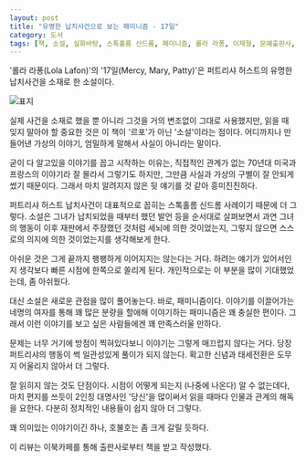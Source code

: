 ```yaml
---
layout: post
title: "유명한 납치사건으로 보는 패미니즘 - 17일"
category: 도서
tags: [책, 소설, 실화바탕, 스톡홀름 신드롬, 페미니즘, 롤라 라퐁, 이재형, 문예출판사, 이북카페, 서평]
---
```


'롤라 라퐁(Lola Lafon)'의
'17일(Mercy, Mary, Patty)'은
퍼트리샤 허스트의 유명한 납치사건을 소재로 한 소설이다.

![표지](https://images2.imgbox.com/01/4f/qqSQfs6M_o.jpg)

실제 사건을 소재로 했을 뿐 아니라
그것을 거의 변조없이 그대로 사용했지만,
읽을 때 잊지 말아야 할 중요한 것은 이 책이 '르포'가 아닌 '소설'이라는 점이다.
어디까지나 만들어낸 가상의 이야기,
엄밀하게 말해서 사실이 아니라는 말이다.

굳이 다 알고있을 이야기를 꼽고 시작하는 이유는,
직접적인 관계가 없는 70년대 미국과 프랑스의 이야기라 잘 몰라서 그렇기도 하지만,
그만큼 사실과 가상의 구별이 잘 안되게 썼기 때문이다.
그래서 마치 알려지지 않은 뒷 얘기를 것 같아 흥미진진하다.

퍼트리샤 허스트 납치사건이 대표적으로 꼽히는 스톡홀름 신드롬 사례이기 때문에 더 그렇다.
소설은 그녀가 납치되었을 때부터 했던 발언 등을 순서대로 살펴보면서
과연 그녀의 행동이 이후 재판에서 주장했던 것처럼 세뇌에 의한 것이었는지,
그렇지 않으면 스스로의 의지에 의한 것이었는지를 생각해보게 한다.

아쉬운 것은 그게 끝까지 팽팽하게 이어지지는 않는다는 거다.
하려는 얘기가 있어서인지 생각보다 빠른 시점에 한쪽으로 쏠리게 된다.
개인적으로는 이 부분을 많이 기대했었는데, 좀 아쉬웠다.

대신 소설은 새로운 관점을 많이 풀어놓는다.
바로, 패미니즘이다.
이야기를 이끌어가는 네명의 여자를 통해 꽤 많은 분량을 할애해 이야기하는 패미니즘은 꽤 충실한 편이다.
그래서 이런 이야기를 보고 싶은 사람들에겐 꽤 만족스러울 만하다.

문제는 너무 거기에 방점이 찍혀있다보니 이야기는 그렇게 매끄럽지 않다는 거다.
당장 퍼트리샤의 행동이 썩 일관성있게 풀이가 되지 않는다.
확고한 신념과 태세전환은 도무지 어울리지 않아서 더 그렇다.

잘 읽히지 않는 것도 단점이다.
시점이 어떻게 되는지 (나중에 나온다) 알 수 없는데다,
마치 편지를 쓰듯이 2인칭 대명사인 '당신'을 많이써서 읽을 때마다 인물과 관계의 해독을 요한다.
다분히 정치적인 내용들이 쉽지 않아 더 그렇다.

꽤 의미있는 이야기이긴 하나, 호불호는 좀 크게 갈릴 듯하다.



<div class="im im-info">
이 리뷰는 이북카페를 통해 출판사로부터 책을 받고 작성했다.
</div>
